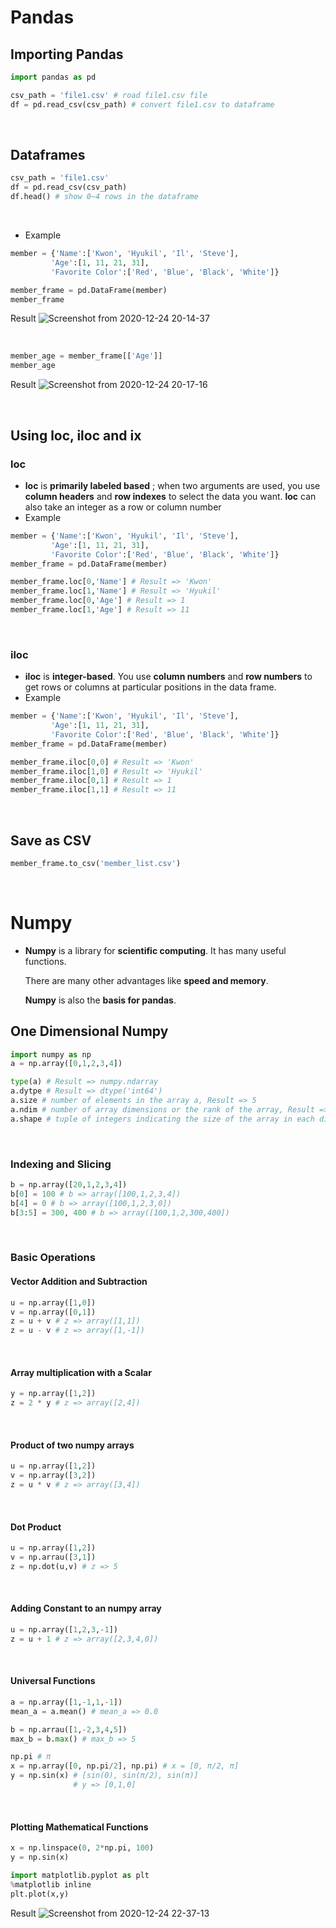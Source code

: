 # Pandas

## Importing Pandas

```python
import pandas as pd

csv_path = 'file1.csv' # road file1.csv file
df = pd.read_csv(csv_path) # convert file1.csv to dataframe
```

<br>

## Dataframes

```python
csv_path = 'file1.csv'
df = pd.read_csv(csv_path)
df.head() # show 0~4 rows in the dataframe
```

<br>

- Example

```Python
member = {'Name':['Kwon', 'Hyukil', 'Il', 'Steve'],
         'Age':[1, 11, 21, 31],
         'Favorite Color':['Red', 'Blue', 'Black', 'White']}

member_frame = pd.DataFrame(member)
member_frame
```

Result
 ![Screenshot from 2020-12-24 20-14-37](https://user-images.githubusercontent.com/61633137/103090326-189b3280-4634-11eb-90be-217e33d0f426.png)

<br>

```py
member_age = member_frame[['Age']]
member_age
```

Result
![Screenshot from 2020-12-24 20-17-16](https://user-images.githubusercontent.com/61633137/103090329-19cc5f80-4634-11eb-97f0-8f8956b5f98f.png)

<br>

## Using loc, iloc and ix

### loc

- __loc__ is __primarily labeled based__ ; when two arguments are used, you use __column headers__ and __row indexes__ to select the data you want.
  __loc__ can also take an integer as a row or column number
- Example

```Python
member = {'Name':['Kwon', 'Hyukil', 'Il', 'Steve'],
         'Age':[1, 11, 21, 31],
         'Favorite Color':['Red', 'Blue', 'Black', 'White']}
member_frame = pd.DataFrame(member)

member_frame.loc[0,'Name'] # Result => 'Kwon'
member_frame.loc[1,'Name'] # Result => 'Hyukil'
member_frame.loc[0,'Age'] # Result => 1
member_frame.loc[1,'Age'] # Result => 11
```

<br>

### iloc

- __iloc__ is __integer-based__. You use __column numbers__ and __row numbers__ to get rows or columns at particular positions in the data frame.
- Example

```Python
member = {'Name':['Kwon', 'Hyukil', 'Il', 'Steve'],
         'Age':[1, 11, 21, 31],
         'Favorite Color':['Red', 'Blue', 'Black', 'White']}
member_frame = pd.DataFrame(member)

member_frame.iloc[0,0] # Result => 'Kwon'
member_frame.iloc[1,0] # Result => 'Hyukil'
member_frame.iloc[0,1] # Result => 1
member_frame.iloc[1,1] # Result => 11
```

<br>

## Save as CSV

```Python
member_frame.to_csv('member_list.csv')
```

<br>

# Numpy

- __Numpy__ is a library for __scientific computing__. It has many useful functions. 

  There are many other advantages like __speed and memory__. 

  __Numpy__ is also the __basis for pandas__.

## One Dimensional Numpy

```Python
import numpy as np
a = np.array([0,1,2,3,4])

type(a) # Result => numpy.ndarray
a.dytpe # Result => dtype('int64')
a.size # number of elements in the array a, Result => 5
a.ndim # number of array dimensions or the rank of the array, Result => 1
a.shape # tuple of integers indicating the size of the array in each dimension, Result => (5,) 
```

<br>

### Indexing and Slicing

```Python
b = np.array([20,1,2,3,4])
b[0] = 100 # b => array([100,1,2,3,4])
b[4] = 0 # b => array([100,1,2,3,0])
b[3:5] = 300, 400 # b => array([100,1,2,300,400])
```

<br>

### Basic Operations

#### Vector Addition and Subtraction

```Python
u = np.array([1,0])
v = np.array([0,1])
z = u + v # z => array([1,1])
z = u - v # z => array([1,-1])
```

<br>

#### Array multiplication with a Scalar

```Python
y = np.array([1,2])
z = 2 * y # z => array([2,4])
```

<br>

#### Product of two numpy arrays

```Python
u = np.array([1,2])
v = np.array([3,2])
z = u * v # z => array([3,4])
```

<br>

#### Dot Product

```Python
u = np.array([1,2])
v = np.arrau([3,1])
z = np.dot(u,v) # z => 5
```

<br>

#### Adding Constant to an numpy array

```Python
u = np.array([1,2,3,-1])
z = u + 1 # z => array([2,3,4,0])
```

<br>

#### Universal Functions

```Python
a = np.array([1,-1,1,-1])
mean_a = a.mean() # mean_a => 0.0

b = np.arrau([1,-2,3,4,5])
max_b = b.max() # max_b => 5

np.pi # π 
x = np.array([0, np.pi/2], np.pi) # x = [0, π/2, π]
y = np.sin(x) # [sin(0), sin(π/2), sin(π)]
			  # y => [0,1,0]
```

<br>

#### Plotting Mathematical Functions

```Python
x = np.linspace(0, 2*np.pi, 100)
y = np.sin(x)

import matplotlib.pyplot as plt
%matplotlib inline
plt.plot(x,y)
```

Result
![Screenshot from 2020-12-24 22-37-13](https://user-images.githubusercontent.com/61633137/103091794-a711b300-4638-11eb-99e3-1b688ba33753.png)

<br>

